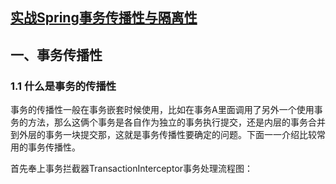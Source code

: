 ## [实战Spring事务传播性与隔离性](http://ifeve.com/%E5%AE%9E%E6%88%98spring%E4%BA%8B%E5%8A%A1%E4%BC%A0%E6%92%AD%E6%80%A7%E4%B8%8E%E9%9A%94%E7%A6%BB%E6%80%A7/)


## 一、事务传播性

### 1.1 什么是事务的传播性

事务的传播性一般在事务嵌套时候使用，比如在事务A里面调用了另外一个使用事务的方法，那么这俩个事务是各自作为独立的事务执行提交，还是内层的事务合并到外层的事务一块提交那，这就是事务传播性要确定的问题。下面一一介绍比较常用的事务传播性。

首先奉上事务拦截器TransactionInterceptor事务处理流程图：
